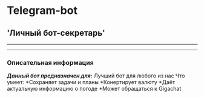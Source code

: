 # Telegram-bot
## 'Личный бот-секретарь'
---
---
### Описательная информация
___Данный бот предназначен для:___
Лучший бот для любого из нас
Что умеет:
  *Сохраняет задачи и планы
  *Конертирует валюту
  *Даёт актуальную информацию о погоде
  *Может обращаться к Gigachat
